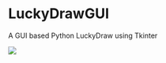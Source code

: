 # LuckyDrawGUI
A GUI based Python LuckyDraw using Tkinter

![](https://cdn.discordapp.com/attachments/741130322846154892/980112053098393620/1.png)
